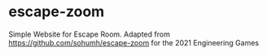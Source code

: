 # escape-zoom
Simple Website for Escape Room. 
Adapted from https://github.com/sohumh/escape-zoom for the 2021 Engineering Games
